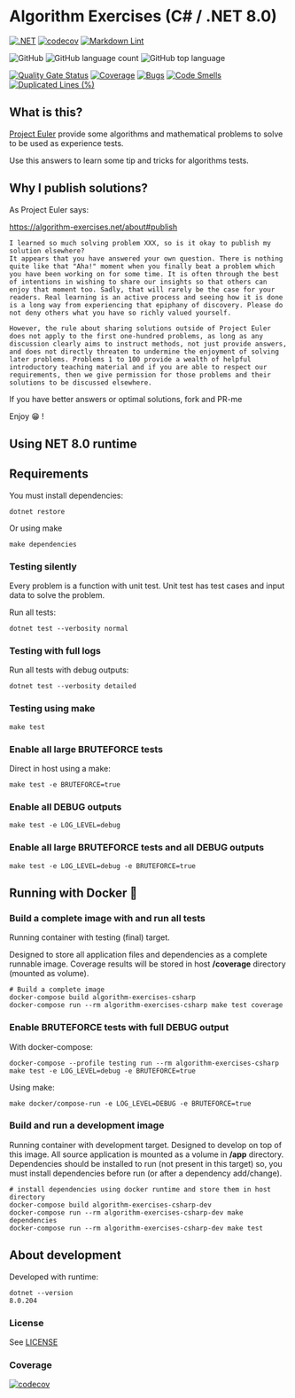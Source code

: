 # Algorithm Exercises (C# / .NET 8.0)

[![.NET](https://github.com/sir-gon/algorithm-exercises-csharp/actions/workflows/dotnet.yml/badge.svg)](https://github.com/sir-gon/algorithm-exercises-csharp/actions/workflows/dotnet.yml)
[![codecov](https://codecov.io/gh/sir-gon/algorithm-exercises-csharp/graph/badge.svg?token=C8JJA96CQR)](https://codecov.io/gh/sir-gon/algorithm-exercises-csharp)
[![Markdown Lint](https://github.com/sir-gon/algorithm-exercises-csharp/actions/workflows/markdown-lint.yml/badge.svg)](https://github.com/sir-gon/algorithm-exercises-csharp/actions/workflows/markdown-lint.yml)

![GitHub](https://img.shields.io/github/license/sir-gon/algorithm-exercises-csharp)
![GitHub language count](https://img.shields.io/github/languages/count/sir-gon/algorithm-exercises-csharp)
![GitHub top language](https://img.shields.io/github/languages/top/sir-gon/algorithm-exercises-csharp)

[![Quality Gate Status](https://sonarcloud.io/api/project_badges/measure?project=sir-gon_algorithm-exercises-csharp&metric=alert_status)](https://sonarcloud.io/summary/new_code?id=sir-gon_algorithm-exercises-csharp)
[![Coverage](https://sonarcloud.io/api/project_badges/measure?project=sir-gon_algorithm-exercises-csharp&metric=coverage)](https://sonarcloud.io/summary/new_code?id=sir-gon_algorithm-exercises-csharp)
[![Bugs](https://sonarcloud.io/api/project_badges/measure?project=sir-gon_algorithm-exercises-csharp&metric=bugs)](https://sonarcloud.io/summary/new_code?id=sir-gon_algorithm-exercises-csharp)
[![Code Smells](https://sonarcloud.io/api/project_badges/measure?project=sir-gon_algorithm-exercises-csharp&metric=code_smells)](https://sonarcloud.io/summary/new_code?id=sir-gon_algorithm-exercises-csharp)
[![Duplicated Lines (%)](https://sonarcloud.io/api/project_badges/measure?project=sir-gon_algorithm-exercises-csharp&metric=duplicated_lines_density)](https://sonarcloud.io/summary/new_code?id=sir-gon_algorithm-exercises-csharp)

## What is this?

[Project Euler](https://algorithm-exercises.net/) provide some algorithms and
 mathematical problems to solve to be used as experience tests.

Use this answers to learn some tip and tricks for algorithms tests.

## Why I publish solutions?

As Project Euler says:

<https://algorithm-exercises.net/about#publish>

```text
I learned so much solving problem XXX, so is it okay to publish my solution elsewhere?
It appears that you have answered your own question. There is nothing quite like that "Aha!" moment when you finally beat a problem which you have been working on for some time. It is often through the best of intentions in wishing to share our insights so that others can enjoy that moment too. Sadly, that will rarely be the case for your readers. Real learning is an active process and seeing how it is done is a long way from experiencing that epiphany of discovery. Please do not deny others what you have so richly valued yourself.

However, the rule about sharing solutions outside of Project Euler does not apply to the first one-hundred problems, as long as any discussion clearly aims to instruct methods, not just provide answers, and does not directly threaten to undermine the enjoyment of solving later problems. Problems 1 to 100 provide a wealth of helpful introductory teaching material and if you are able to respect our requirements, then we give permission for those problems and their solutions to be discussed elsewhere.
```

If you have better answers or optimal solutions, fork and PR-me

Enjoy 😁 !

## Using NET 8.0 runtime

## Requirements

You must install dependencies:

```text
dotnet restore
```

Or using make

```text
make dependencies
```

### Testing silently

Every problem is a function with unit test.
Unit test has test cases and input data to solve the problem.

Run all tests:

```text
dotnet test --verbosity normal
```

### Testing with full logs

Run all tests with debug outputs:

```text
dotnet test --verbosity detailed
```

### Testing using make

```text
make test
```

### Enable all large BRUTEFORCE tests

Direct in host using a make:

```text
make test -e BRUTEFORCE=true
```

### Enable all DEBUG outputs

```text
make test -e LOG_LEVEL=debug
```

### Enable all large BRUTEFORCE tests and all DEBUG outputs

```text
make test -e LOG_LEVEL=debug -e BRUTEFORCE=true
```

## Running with Docker 🐳

### Build a complete image with and run all tests

Running container with testing (final) target.

Designed to store all application files and dependencies as a complete runnable image.
Coverage results will be stored in host **/coverage** directory (mounted as volume).

```text
# Build a complete image
docker-compose build algorithm-exercises-csharp
docker-compose run --rm algorithm-exercises-csharp make test coverage
```

### Enable BRUTEFORCE tests with full DEBUG output

With docker-compose:

```text
docker-compose --profile testing run --rm algorithm-exercises-csharp make test -e LOG_LEVEL=debug -e BRUTEFORCE=true
```

Using make:

```text
make docker/compose-run -e LOG_LEVEL=DEBUG -e BRUTEFORCE=true
```

### Build and run a development image

Running container with development target.
Designed to develop on top of this image. All source application is mounted as
a volume in **/app** directory.
Dependencies should be installed to run (not present in this target) so, you
must install dependencies before run (or after a dependency add/change).

```text
# install dependencies using docker runtime and store them in host directory
docker-compose build algorithm-exercises-csharp-dev
docker-compose run --rm algorithm-exercises-csharp-dev make dependencies
docker-compose run --rm algorithm-exercises-csharp-dev make test

```

## About development

Developed with runtime:

```text
dotnet --version
8.0.204
```

### License

See [LICENSE](LICENSE)

### Coverage

[![codecov](https://codecov.io/gh/sir-gon/algorithm-exercises-csharp/graphs/tree.svg?token=C8JJA96CQR)](https://codecov.io/gh/sir-gon/algorithm-exercises-csharp)
